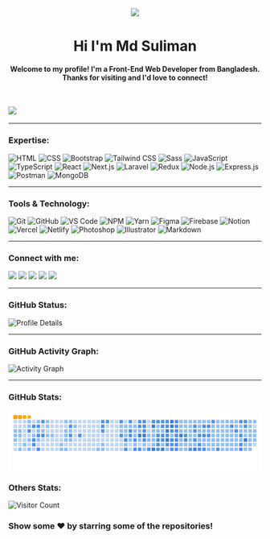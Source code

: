 <div align="center" >
  <img src="https://media.giphy.com/media/hvRJCLFzcasrR4ia7z/giphy.gif" width="100px">
</div>
<h1 align="center">Hi I'm Md Suliman</h1> 
<h4 align="center">Welcome to my profile! I'm a Front-End Web Developer from Bangladesh. Thanks for visiting and I'd love to connect!</h4>
<br>

![](https://github-widgetbox.vercel.app/api/profile?username=sulaimanbiswas&data=followers,repositories,stars,commits&theme=nautilus)

---

### Expertise:

![](https://skillicons.dev/icons?i=html "HTML")
![](https://skillicons.dev/icons?i=css "CSS")
![](https://skillicons.dev/icons?i=bootstrap "Bootstrap")
![](https://skillicons.dev/icons?i=tailwindcss "Tailwind CSS")
![](https://skillicons.dev/icons?i=sass "Sass")
![](https://skillicons.dev/icons?i=javascript "JavaScript")
![](https://skillicons.dev/icons?i=typescript "TypeScript")
![](https://skillicons.dev/icons?i=react "React")
![](https://skillicons.dev/icons?i=nextjs "Next.js")
![](https://skillicons.dev/icons?i=laravel "Laravel")
![](https://skillicons.dev/icons?i=redux "Redux")
![](https://skillicons.dev/icons?i=nodejs "Node.js")
![](https://skillicons.dev/icons?i=expressjs "Express.js")
![](https://skillicons.dev/icons?i=postman "Postman")
![](https://skillicons.dev/icons?i=mongodb "MongoDB")

---

### Tools & Technology:

![](https://skillicons.dev/icons?i=git "Git")
![](https://skillicons.dev/icons?i=github "GitHub")
![](https://skillicons.dev/icons?i=vscode "VS Code")
![](https://skillicons.dev/icons?i=npm "NPM")
![](https://skillicons.dev/icons?i=yarn "Yarn")
![](https://skillicons.dev/icons?i=figma "Figma")
![](https://skillicons.dev/icons?i=firebase "Firebase")
![](https://skillicons.dev/icons?i=notion "Notion")
![](https://skillicons.dev/icons?i=vercel "Vercel")
![](https://skillicons.dev/icons?i=netlify "Netlify")
![](https://skillicons.dev/icons?i=ps "Photoshop")
![](https://skillicons.dev/icons?i=ai "Illustrator")
![](https://skillicons.dev/icons?i=md "Markdown")

---

### Connect with me:

[![](https://img.shields.io/badge/-LinkedIn-%230077B5?style=for-the-badge&logo=linkedin&logoColor=white)](https://www.linkedin.com/in/sulaimanbiswas)
[![](https://img.shields.io/badge/X-000000?style=for-the-badge&logo=x&logoColor=white)](https://www.twitter.com/sulaimanbiswas)
[![](https://img.shields.io/badge/Facebook-1877F2?style=for-the-badge&logo=facebook&logoColor=white)](https://www.facebook.com/sulaimanbiswasbd)
[![](https://img.shields.io/badge/Instagram-E4405F?style=for-the-badge&logo=instagram&logoColor=white)](https://www.instagram.com/sulaimanbiswas)
[![](https://img.shields.io/badge/YouTube-FF0000?style=for-the-badge&logo=youtube&logoColor=white)](https://www.youtube.com/@sulaimanbiswas)

---

### GitHub Status:

![](http://github-profile-summary-cards.vercel.app/api/cards/profile-details?username=sulaimanbiswas&theme=blue_green "Profile Details")

---

### GitHub Activity Graph:

![](https://github-readme-activity-graph.vercel.app/graph?username=sulaimanbiswas&bg_color=070e07&color=00fa11&line=0ed4d8&point=fffafa&area=true&hide_border=true "Activity Graph")

---

### GitHub Stats:

![snake gif](https://github.com/sulaimanbiswas/sulaimanbiswas/blob/output/github-contribution-grid-snake.gif)

### Others Stats:

![](https://visitcount.itsvg.in/api?id=sulaimanbiswas&icon=0&color=0 "Visitor Count")

### Show some ❤️ by starring some of the repositories!
